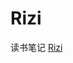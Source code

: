 # Rizi
读书笔记
[Rizi](https://platoer.github.io/rizi/)



<script async src="https://comments.app/js/widget.js?2" data-comments-app-website="nscXtdcp" data-limit="5" data-color="E22F38" data-dislikes="1"></script>

